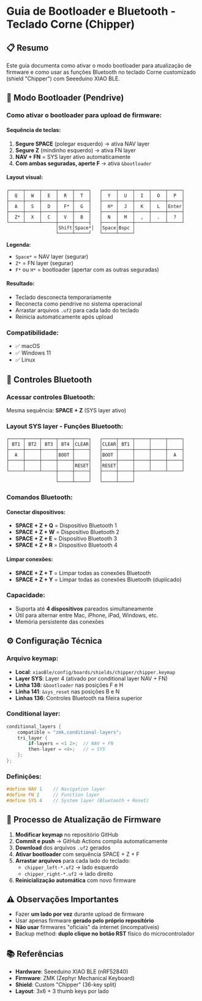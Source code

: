 # Guia de Bootloader e Bluetooth - Teclado Corne (Chipper)

## 📋 Resumo

Este guia documenta como ativar o modo bootloader para atualização de firmware e como usar as funções Bluetooth no teclado Corne customizado (shield "Chipper") com Seeeduino XIAO BLE.

## 🔧 Modo Bootloader (Pendrive)

### Como ativar o bootloader para upload de firmware:

#### Sequência de teclas:
1. **Segure SPACE** (polegar esquerdo) → ativa NAV layer
2. **Segure Z** (mindinho esquerdo) → ativa FN layer  
3. **NAV + FN** = SYS layer ativo automaticamente
4. **Com ambas seguradas, aperte F** → ativa `&bootloader`

#### Layout visual:
```
┌─────┬─────┬─────┬─────┬─────┐   ┌─────┬─────┬─────┬─────┬─────┐
│  Q  │  W  │  E  │  R  │  T  │   │  Y  │  U  │  I  │  O  │  P  │
├─────┼─────┼─────┼─────┼─────┤   ├─────┼─────┼─────┼─────┼─────┤
│  A  │  S  │  D  │  F* │  G  │   │  H* │  J  │  K  │  L  │Enter│ 
├─────┼─────┼─────┼─────┼─────┤   ├─────┼─────┼─────┼─────┼─────┤
│  Z* │  X  │  C  │  V  │  B  │   │  N  │  M  │  ,  │  .  │  ?  │
└─────┴─────┴─────┼─────┼─────┤   ├─────┼─────┼─────┴─────┴─────┘
                  │Shift│Space*│  │Space│Bspc │
                  └─────┴─────┘   └─────┴─────┘
```

**Legenda:**
- `Space*` = NAV layer (segurar)
- `Z*` = FN layer (segurar)  
- `F*` ou `H*` = bootloader (apertar com as outras seguradas)

#### Resultado:
- Teclado desconecta temporariamente
- Reconecta como pendrive no sistema operacional
- Arrastar arquivos `.uf2` para cada lado do teclado
- Reinicia automaticamente após upload

### Compatibilidade:
- ✅ macOS
- ✅ Windows 11
- ✅ Linux

## 📱 Controles Bluetooth

### Acessar controles Bluetooth:
Mesma sequência: **SPACE + Z** (SYS layer ativo)

### Layout SYS layer - Funções Bluetooth:
```
┌─────┬─────┬─────┬─────┬─────┐   ┌─────┬─────┬─────┬─────┬─────┐
│ BT1 │ BT2 │ BT3 │ BT4 │CLEAR│   │CLEAR│ BT1 │     │     │     │
├─────┼─────┼─────┼─────┼─────┤   ├─────┼─────┼─────┼─────┼─────┤
│  A  │     │     │BOOT │     │   │BOOT │     │     │     │  A  │
├─────┼─────┼─────┼─────┼─────┤   ├─────┼─────┼─────┼─────┼─────┤
│     │     │     │     │RESET│   │RESET│     │     │     │     │
└─────┴─────┴─────┼─────┼─────┤   ├─────┼─────┼─────┴─────┴─────┘
                  │     │     │   │     │     │
                  └─────┴─────┘   └─────┴─────┘
```

### Comandos Bluetooth:

#### Conectar dispositivos:
- **SPACE + Z + Q** = Dispositivo Bluetooth 1
- **SPACE + Z + W** = Dispositivo Bluetooth 2  
- **SPACE + Z + E** = Dispositivo Bluetooth 3
- **SPACE + Z + R** = Dispositivo Bluetooth 4

#### Limpar conexões:
- **SPACE + Z + T** = Limpar todas as conexões Bluetooth
- **SPACE + Z + Y** = Limpar todas as conexões Bluetooth (duplicado)

### Capacidade:
- Suporta até **4 dispositivos** pareados simultaneamente
- Útil para alternar entre Mac, iPhone, iPad, Windows, etc.
- Memória persistente das conexões

## ⚙️ Configuração Técnica

### Arquivo keymap:
- **Local**: `xiaoBle/config/boards/shields/chipper/chipper.keymap`
- **Layer SYS**: Layer 4 (ativado por conditional layer NAV + FN)
- **Linha 138**: `&bootloader` nas posições F e H
- **Linha 141**: `&sys_reset` nas posições B e N
- **Linhas 136**: Controles Bluetooth na fileira superior

### Conditional layer:
```c
conditional_layers {
    compatible = "zmk,conditional-layers";
    tri_layer {
        if-layers = <1 2>;  // NAV + FN
        then-layer = <4>;   // = SYS
    };
};
```

### Definições:
```c
#define NAV 1    // Navigation layer
#define FN 2     // Function layer  
#define SYS 4    // System layer (Bluetooth + Reset)
```

## 🔄 Processo de Atualização de Firmware

1. **Modificar keymap** no repositório GitHub
2. **Commit e push** → GitHub Actions compila automaticamente
3. **Download** dos arquivos `.uf2` gerados
4. **Ativar bootloader** com sequência SPACE + Z + F
5. **Arrastar arquivos** para cada lado do teclado:
   - `chipper_left-*.uf2` → lado esquerdo
   - `chipper_right-*.uf2` → lado direito
6. **Reinicialização automática** com novo firmware

## ⚠️ Observações Importantes

- Fazer **um lado por vez** durante upload de firmware
- Usar apenas firmware **gerado pelo próprio repositório**
- **Não usar** firmwares "oficiais" da internet (incompatíveis)
- Backup method: **duplo clique no botão RST** físico do microcontrolador

## 📚 Referências

- **Hardware**: Seeeduino XIAO BLE (nRF52840)
- **Firmware**: ZMK (Zephyr Mechanical Keyboard)
- **Shield**: Custom "Chipper" (36-key split)
- **Layout**: 3x6 + 3 thumb keys por lado
